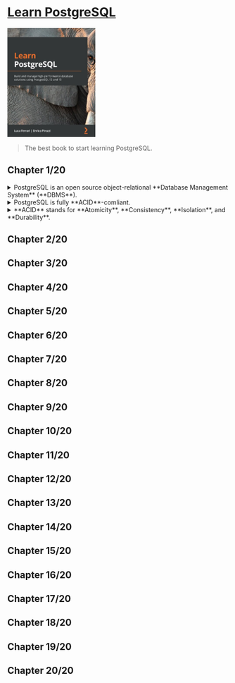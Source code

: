 # [Learn PostgreSQL](https://www.amazon.com/Learn-PostgreSQL-high-performance-database-solutions/dp/183898528X/ref=sr_1_1?crid=1GFEV5AXN7SW&keywords=learn+postgresql&qid=1672678280&sprefix=learn+postgres%2Caps%2C586&sr=8-1)
<img alt="9781838985288" src="../covers/9781838985288.jpg" width="200"/>

> The best book to start learning PostgreSQL.

## Chapter 1/20

<details>
<summary>PostgreSQL is an open source object-relational **Database Management System** (**DBMS**).</summary>

</details>

<details>
<summary>PostgreSQL is fully **ACID**-comliant.</summary>

</details>

<details>
<summary>**ACID** stands for **Atomicity**, **Consistency**, **Isolation**, and **Durability**.</summary>

- **Atomicity**: Complex database operations is proccessed as a single instruction.
- **Consistency**: Data within the database will not be corrupted due to partially performed operations.
- **Isolation**: Allows database to handle concurrency, without interleaved changes.
- **Durability**: Database engine is supposed to protect the data it contains, even in the case of software and hardware failures.
</details>

## Chapter 2/20
## Chapter 3/20
## Chapter 4/20
## Chapter 5/20
## Chapter 6/20
## Chapter 7/20
## Chapter 8/20
## Chapter 9/20
## Chapter 10/20
## Chapter 11/20
## Chapter 12/20
## Chapter 13/20
## Chapter 14/20
## Chapter 15/20
## Chapter 16/20
## Chapter 17/20
## Chapter 18/20
## Chapter 19/20
## Chapter 20/20
